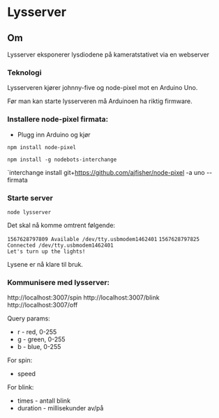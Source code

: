 # Lysserver

## Om

Lysserver eksponerer lysdiodene på kameratstativet via en webserver

### Teknologi

Lysserveren kjører johnny-five og node-pixel mot en Arduino Uno.

Før man kan starte lysserveren må Arduinoen ha riktig firmware. 

### Installere node-pixel firmata:

* Plugg inn Arduino og kjør

`npm install node-pixel`

`npm install -g nodebots-interchange`

`interchange install git+https://github.com/ajfisher/node-pixel -a uno --firmata

### Starte server

`node lysserver`

Det skal nå komme omtrent følgende:

`1567628797809 Available /dev/tty.usbmodem1462401`
`1567628797825 Connected /dev/tty.usbmodem1462401`  
`Let's turn up the lights!`


Lysene er nå klare til bruk.

### Kommunisere med lysserver:

http://localhost:3007/spin
http://localhost:3007/blink
http://localhost:3007/off

Query params:

* r - red, 0-255
* g - green, 0-255
* b - blue, 0-255

For spin:

* speed

For blink:

* times - antall blink
* duration - millisekunder av/på

